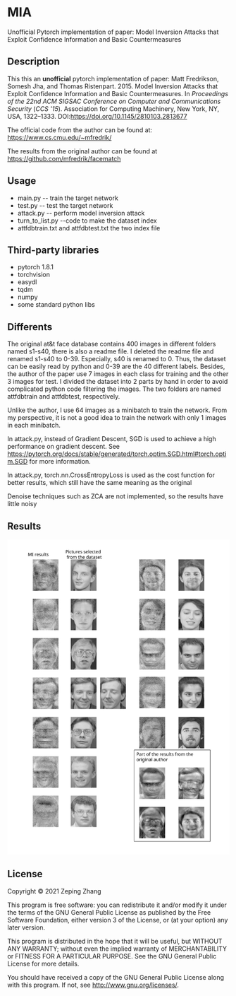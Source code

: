# MIA
Unofficial Pytorch implementation of paper: Model Inversion Attacks that Exploit Confidence Information and Basic Countermeasures

## Description
This this an <b>unofficial</b> pytorch implementation of paper: Matt Fredrikson, Somesh Jha, and Thomas Ristenpart. 2015. Model Inversion Attacks that Exploit Confidence Information and Basic Countermeasures. In <i>Proceedings of the 22nd ACM SIGSAC Conference on Computer and Communications Security</i> (<i>CCS '15</i>). Association for Computing Machinery, New York, NY, USA, 1322–1333. DOI:https://doi.org/10.1145/2810103.2813677

The official code from the author can be found at: https://www.cs.cmu.edu/~mfredrik/

The results from the original author can be found at https://github.com/mfredrik/facematch

## Usage
* main.py -- train the target network
* test.py -- test the target network
* attack.py -- perform model inversion attack
* turn_to_list.py --code to make the dataset index
* attfdbtrain.txt and attfdbtest.txt the two index file

## Third-party libraries

* pytorch 1.8.1
* torchvision
* easydl
* tqdm
* numpy
* some standard python libs


## Differents

 The original at&t face database contains 400 images in different folders named s1-s40, there is also a readme file. I deleted the readme file and renamed s1-s40 to 0-39. Especially, s40 is renamed to 0. Thus, the dataset can be easily read by python and 0-39 are the 40 different labels. Besides, the author of the paper use 7 images in each class for training and the other 3 images for test. I divided the dataset into 2 parts by hand in order to avoid complicated python code filtering the images. The two folders are named attfdbtrain and attfdbtest, respectively. 

Unlike the author, I use 64 images as a minibatch to train the network. From my perspective, it is not a good idea to train the network with only 1 images in each minibatch.

In attack.py, instead of Gradient Descent, SGD is used to achieve a high performance on gradient descent. See https://pytorch.org/docs/stable/generated/torch.optim.SGD.html#torch.optim.SGD for more information.

In attack.py, torch.nn.CrossEntropyLoss is used as the cost function for better results, which still have the same meaning as the original

Denoise techniques such as ZCA are not implemented, so the results have little noisy

## Results
![figure](./MIA.svg)

## License

Copyright © 2021 Zeping Zhang

This program is free software: you can redistribute it and/or modify
it under the terms of the GNU General Public License as published by
the Free Software Foundation, either version 3 of the License, or
(at your option) any later version.

This program is distributed in the hope that it will be useful,
but WITHOUT ANY WARRANTY; without even the implied warranty of
MERCHANTABILITY or FITNESS FOR A PARTICULAR PURPOSE.  See the
GNU General Public License for more details.

You should have received a copy of the GNU General Public License
along with this program.  If not, see <http://www.gnu.org/licenses/>.